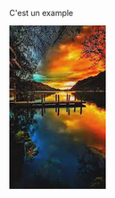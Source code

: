 
C'est un example

![image d'un paysage](téléchargement.jpg)

<script type="text/javascript"> 
// <![CDATA[ 
var colour="#FF66B3";
var sparkles=100; 
/**************************** 
* Tinkerbell Magic Sparkle * 
* (c) 2005 mf2fm web-design * 
* http://www.mf2fm.co.uk/rv * 
* DON'T EDIT BELOW THIS BOX * 
* topcode adapté * 
****************************/ 
var x=ox=400; 
var y=oy=300; 
var swide=800; 
var shigh=600; 
var sleft=sdown=0; 
var tiny=new Array(); 
var star=new Array(); 
var starv=new Array(); 
var starx=new Array(); 
var stary=new Array(); 
var tinyx=new Array(); 
var tinyy=new Array(); 
var tinyv=new Array(); 
window.onload=function() { if (document.getElementById) { 
var i, rats, rlef, rdow; 
for (var i=0; i<sparkles; i++) { 
var rats=createDiv(3, 3); 
rats.style.visibility="hidden"; 
document.body.appendChild(tiny[i]=rats); 
starv[i]=0; 
tinyv[i]=0; 
var rats=createDiv(5, 5); 
rats.style.backgroundColor="transparent"; 
rats.style.visibility="hidden"; 
var rlef=createDiv(1, 5); 
var rdow=createDiv(5, 1); 
rats.appendChild(rlef); 
rats.appendChild(rdow); 
rlef.style.top="2px"; 
rlef.style.left="0px"; 
rdow.style.top="0px"; 
rdow.style.left="2px"; 
document.body.appendChild(star[i]=rats); 
} 
set_width(); 
sparkle(); 
}} 
function sparkle() { 
var c; 
if (x!=ox || y!=oy) { 
ox=x; 
oy=y; 
for (c=0; c<sparkles; c++) if (!starv[c]) { 
star[c].style.left=(starx[c]=x)+"px"; 
star[c].style.top=(stary[c]=y)+"px"; 
star[c].style.clip="rect(0px, 5px, 5px, 0px)"; 
star[c].style.visibility="visible"; 
starv[c]=50; 
break; 
} 
} 
for (c=0; c<sparkles; c++) { 
if (starv[c]) update_star(c); 
if (tinyv[c]) update_tiny(c); 
} 
setTimeout("sparkle()", 40); 
} 
function update_star(i) { 
if (--starv[i]==25) star[i].style.clip="rect(1px, 4px, 4px, 1px)"; 
if (starv[i]) { 
stary[i]+=1+Math.random()*3; 
if (stary[i]<shigh+sdown) { 
star[i].style.top=stary[i]+"px"; 
starx[i]+=(i%5-2)/5; 
star[i].style.left=starx[i]+"px"; 
} 
else { 
star[i].style.visibility="hidden"; 
starv[i]=0; 
return; 
} 
} 
else { 
tinyv[i]=50; 
tiny[i].style.top=(tinyy[i]=stary[i])+"px"; 
tiny[i].style.left=(tinyx[i]=starx[i])+"px"; 
tiny[i].style.width="2px"; 
tiny[i].style.height="2px"; 
star[i].style.visibility="hidden"; 
tiny[i].style.visibility="visible" 
} 
} 
function update_tiny(i) { 
if (--tinyv[i]==25) { 
tiny[i].style.width="1px"; 
tiny[i].style.height="1px"; 
} 
if (tinyv[i]) { 
tinyy[i]+=1+Math.random()*3; 
if (tinyy[i]<shigh+sdown) { 
tiny[i].style.top=tinyy[i]+"px"; 
tinyx[i]+=(i%5-2)/5; 
tiny[i].style.left=tinyx[i]+"px"; 
} 
else { 
tiny[i].style.visibility="hidden"; 
tinyv[i]=0; 
return; 
} 
} 
else tiny[i].style.visibility="hidden"; 
} 
document.onmousemove=mouse; 
function mouse(e) { 
set_scroll(); 
y=(e)?e.pageY:event.y+sdown; 
x=(e)?e.pageX:event.x+sleft; 
} 
function set_scroll() { 
if (typeof(self.pageYOffset)=="number") { 
sdown=self.pageYOffset; 
sleft=self.pageXOffset; 
} 
else if (document.body.scrollTop || document.body.scrollLeft) { 
sdown=document.body.scrollTop; 
sleft=document.body.scrollLeft; 
} 
else if (document.documentElement && (document.documentElement.scrollTop || document.documentElement.scrollLeft)) { 
sleft=document.documentElement.scrollLeft; 
sdown=document.documentElement.scrollTop; 
} 
else { 
sdown=0; 
sleft=0; 
} 
} 
window.onresize=set_width; 
function set_width() { 
if (typeof(self.innerWidth)=="number") { 
swide=self.innerWidth; 
shigh=self.innerHeight; 
} 
else if (document.documentElement && document.documentElement.clientWidth) { 
swide=document.documentElement.clientWidth; 
shigh=document.documentElement.clientHeight; 
} 
else if (document.body.clientWidth) { 
swide=document.body.clientWidth; 
shigh=document.body.clientHeight; 
} 
} 
function createDiv(height, width) { 
var div=document.createElement("div"); 
div.style.position="absolute"; 
div.style.height=height+"px"; 
div.style.width=width+"px"; 
div.style.overflow="hidden"; 
div.style.backgroundColor=colour; 
return (div); 
} 
// ]]> 
</script> 

